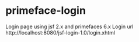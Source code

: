 # primeface-login
Login page using jsf 2.x and primefaces 6.x
Login url http://localhost:8080/jsf-login-1.0/login.xhtml
